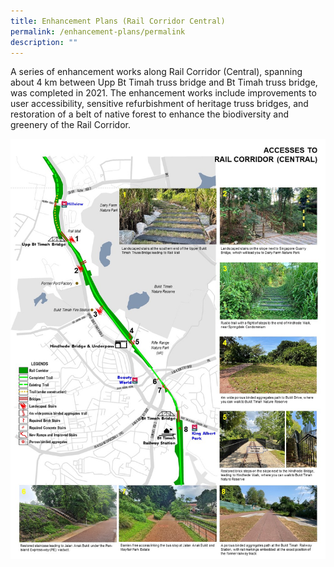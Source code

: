 ```yaml
---
title: Enhancement Plans (Rail Corridor Central)
permalink: /enhancement-plans/permalink
description: ""
---
```

A series of enhancement works along Rail Corridor (Central), spanning about 4 km between Upp Bt Timah truss bridge and Bt Timah truss bridge, was completed in 2021. The enhancement works include improvements to user accessibility, sensitive refurbishment of heritage truss bridges, and restoration of a belt of native forest to enhance the biodiversity and greenery of the Rail Corridor.

![Alt text for image on Isomer site](/images/enhancement-plans-images/Rail%20Corridor%20Central%20Access%20Points.jpg)